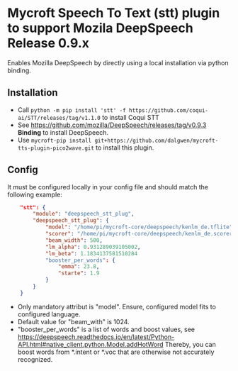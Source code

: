 # Mycroft Speech To Text (stt) plugin to support Mozila DeepSpeech Release 0.9.x

Enables Mozilla DeepSpeech by directly using a local installation via python binding. 

## Installation

* Call `python -m pip install 'stt' -f https://github.com/coqui-ai/STT/releases/tag/v1.1.0` to install Coqui STT
* See https://github.com/mozilla/DeepSpeech/releases/tag/v0.9.3 **Binding** to install DeepSpeech. 
* Use `mycroft-pip install git+https://github.com/dalgwen/mycroft-tts-plugin-pico2wave.git` to install this plugin.

## Config

It must be configured locally in your config file and should match the following example:
```json
    "stt": {
        "module": "deepspeech_stt_plug",
        "deepspeech_stt_plug": {
            "model": "/home/pi/mycroft-core/deepspeech/kenlm_de.tflite",
            "scorer": "/home/pi/mycroft-core/deepspeech/kenlm_de.scorer",
            "beam_width": 500,
            "lm_alpha": 0.931289039105002,
            "lm_beta": 1.1834137581510284
            "booster_per_words": {
                "emma": 23.8,
                "starte": 1.9
            }
        }
    }
```
* Only mandatory attribut is "model". Ensure, configured model fits to configured language.
* Default value for "beam_with" is 1024.
* "booster_per_words" is a list of words and boost values, 
see https://deepspeech.readthedocs.io/en/latest/Python-API.html#native_client.python.Model.addHotWord
Thereby, you can boost words from *.intent or *.voc that are otherwise not accurately recognized.

